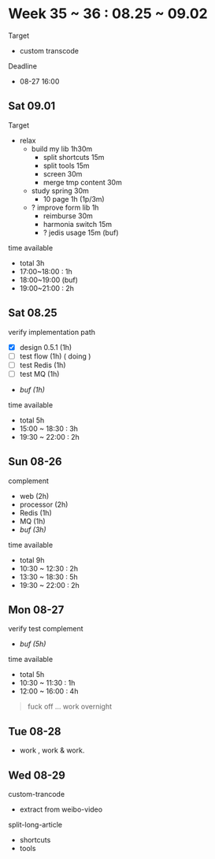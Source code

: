 # Week 35 ~ 36 : 08.25 ~ 09.02

Target

- custom transcode

Deadline

- 08-27 16:00

## Sat 09.01

Target

- relax
    - build my lib 1h30m
        - split shortcuts 15m
        - split tools 15m
        - screen 30m
        - merge tmp content 30m
    - study spring 30m
        - 10 page 1h (1p/3m)
    - ? improve form lib 1h
        - reimburse 30m
        - harmonia switch 15m
        - ? jedis usage 15m (buf)


time available

- total 3h
- 17:00~18:00 : 1h
- 18:00~19:00 (buf)
- 19:00~21:00 : 2h

## Sat 08.25

verify implementation path

- [x] design 0.5.1 (1h)
- [ ] test flow (1h) ( doing )
- [ ] test Redis (1h)
- [ ] test MQ (1h)
- _buf (1h)_

time available

- total 5h
- 15:00 ~ 18:30 : 3h
- 19:30 ~ 22:00 : 2h

## Sun 08-26

complement

- web (2h)
- processor (2h)
- Redis (1h)
- MQ (1h)
- _buf (3h)_

time available

- total 9h
- 10:30 ~ 12:30 : 2h
- 13:30 ~ 18:30 : 5h
- 19:30 ~ 22:00 : 2h

## Mon 08-27

verify test complement

- _buf (5h)_

time available

- total 5h
- 10:30 ~ 11:30 : 1h
- 12:00 ~ 16:00 : 4h

> fuck off … work overnight

## Tue 08-28

- work , work & work.

## Wed 08-29

custom-trancode

- extract from weibo-video

split-long-article

- shortcuts
- tools
